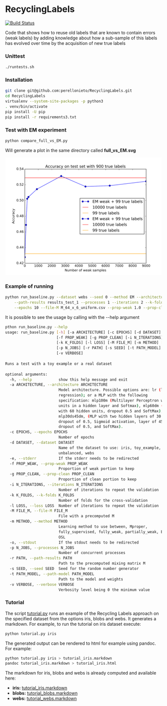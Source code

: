 # RecyclingLabels

[![Build Status](https://travis-ci.com/perellonieto/RecyclingLabels.svg?token=bCq7XPyjnZso4MsN7scu&branch=master)](https://travis-ci.com/perellonieto/RecyclingLabels)

Code that shows how to reuse old labels that are known to contain errors (weak
labels) by adding knowledge about how a sub-sample of this labels has evolved
over time by the acquisition of new true labels

### Unittest

```bash
./runtests.sh
```

### Installation

```bash
git clone git@github.com:perellonieto/RecyclingLabels.git
cd RecyclingLabels
virtualenv --system-site-packages -p python3
. venv/bin/activate
pip install -U pip
pip install -r requirements3.txt
```

### Test with EM experiment

```bash
python compare_full_vs_EM.py
```

Will generate a plot in the same directory called __full_vs_EM.svg__

![Example experiment full vs EM](full_vs_EM.svg)

### Example of running

```bash
python run_baseline.py --dataset webs --seed 0 --method EM --architecture lr \
    --path-results results_test_1 --processes 1 --iterations 2 --k-folds 2 \
    --epochs 10 --file-M M_64_x_6_uniform.csv --prop-weak 1.0 --prop-clean 1.0
```

It is possible to see the usage by calling with the --help argument

```bash
pthon run_baseline.py --help
usage: run_baseline.py [-h] [-a ARCHITECTURE] [-c EPOCHS] [-d DATASET] [-e]
                       [-f PROP_WEAK] [-g PROP_CLEAN] [-i N_ITERATIONS]
                       [-k K_FOLDS] [-l LOSS] [-M FILE_M] [-m METHOD] [-o]
                       [-p N_JOBS] [-r PATH] [-s SEED] [-t PATH_MODEL]
                       [-v VERBOSE]

Runs a test with a toy example or a real dataset

optional arguments:
  -h, --help            show this help message and exit
  -a ARCHITECTURE, --architecture ARCHITECTURE
                        Model architecture. Possible options are: lr (logistic
                        regression); or a MLP with the following
                        specification: mlp100m (Multilayer Perceptron with 100
                        units in a hidden layer and Softmax), mlp60dm (MLP
                        with 60 hidden units, dropout 0.5 and SoftMax),
                        mlp30ds45dm, (MLP with two hidden layers of 30 units,
                        dropout of 0.5, Sigmoid activation, layer of 45 units,
                        dropout of 0.5, and SoftMax).
  -c EPOCHS, --epochs EPOCHS
                        Number of epochs
  -d DATASET, --dataset DATASET
                        Name of the dataset to use: iris, toy_example, blobs,
                        unbalanced, webs
  -e, --stderr          If the stderr needs to be redirected
  -f PROP_WEAK, --prop-weak PROP_WEAK
                        Proportion of weak portion to keep
  -g PROP_CLEAN, --prop-clean PROP_CLEAN
                        Proportion of clean portion to keep
  -i N_ITERATIONS, --iterations N_ITERATIONS
                        Number of iterations to repeat the validation
  -k K_FOLDS, --k-folds K_FOLDS
                        Number of folds for the cross-validation
  -l LOSS, --loss LOSS  Number of iterations to repeat the validation
  -M FILE_M, --file-M FILE_M
                        File with a precomputed M
  -m METHOD, --method METHOD
                        Learning method to use between, Mproper,
                        fully_supervised, fully_weak, partially_weak, EM or
                        OSL
  -o, --stdout          If the stdout needs to be redirected
  -p N_JOBS, --processes N_JOBS
                        Number of concurrent processes
  -r PATH, --path-results PATH
                        Path to the precomputed mixing matrix M
  -s SEED, --seed SEED  Seed for the random number generator
  -t PATH_MODEL, --path-model PATH_MODEL
                        Path to the model and weights
  -v VERBOSE, --verbose VERBOSE
                        Verbosity level being 0 the minimum value
```

### Tutorial

The script [tutorial.py](tutorial.py) runs an example of the Recycling Labels
approach on the specified dataset from the options iris, blobs and webs. It
generates a markdown. For example, to run the tutorial on iris dataset execute:

```bash
python tutorial.py iris
```

The generated output can be rendered to html for example using pandoc. For
example:

```bash
python tutorial.py iris > tutorial_iris.markdown
pandoc tutorial_iris.markdown > tutorial_iris.html
```

The markdown for iris, blobs and webs is already computed and available here:

- **iris:** [tutorial_iris.markdown](tutorial_iris.markdown)
- **blobs:** [tutorial_blobs.markdown](tutorial_blobs.markdown)
- **webs:** [tutorial_webs.markdown](tutorial_webs.markdown)
